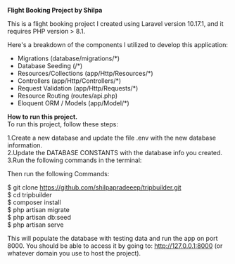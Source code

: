 <b>Flight Booking Project by Shilpa</b>

This is a flight booking project I created using Laravel version 10.17.1, and it requires PHP version > 8.1.

Here's a breakdown of the components I utilized to develop this application:

<ul>
    <li>Migrations (database/migrations/*)</li>
    <li>Database Seeding (/*)</li>
    <li>Resources/Collections (app/Http/Resources/*)</li>
    <li>Controllers (app/Http/Controllers/*)</li>
    <li>Request Validation (app/Http/Requests/*)</li>
    <li>Resource Routing (routes/api.php)</li>
    <li>Eloquent ORM / Models (app/Model/*)</li>
</ul>

<b>How to run this project.</b>
<br>To run this project, follow these steps:

1.Create a new database and update the file .env with the new database information.<br>
2.Update the DATABASE CONSTANTS with the database info you created.<br>
3.Run the following commands in the terminal:<br>

Then run the following Commands:

$ git clone https://github.com/shilpapradeeep/tripbuilder.git    
$ cd tripbuilder    
$ composer install    
$ php artisan migrate    
$ php artisan db:seed    
$ php artisan serve

This will populate the database with testing data and run the app on port 8000. You should be able to access it by going to: http://127.0.0.1:8000 (or whatever domain you use to host the project).
